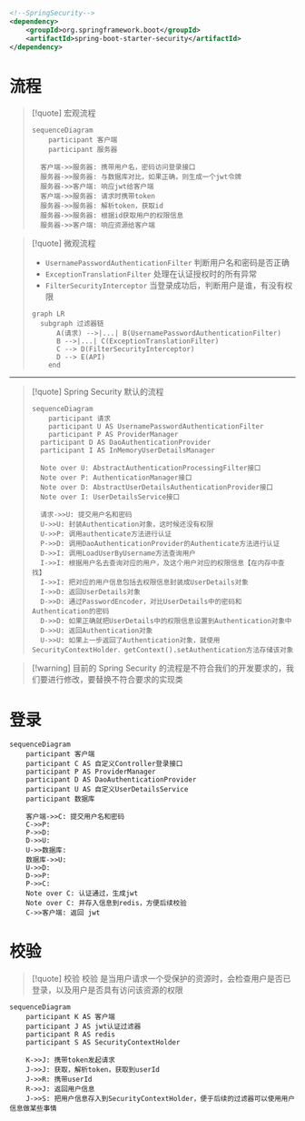 ```xml
<!--SpringSecurity-->  
<dependency>  
    <groupId>org.springframework.boot</groupId>  
    <artifactId>spring-boot-starter-security</artifactId>  
</dependency>
```

# 流程
>[!quote] 宏观流程
>
> ```mermaid
> sequenceDiagram
>     participant 客户端
>     participant 服务器
> 
> 	客户端->>服务器: 携带用户名，密码访问登录接口
> 	服务器->>服务器: 与数据库对比，如果正确，则生成一个jwt令牌
> 	服务器->>客户端: 响应jwt给客户端
> 	客户端->>服务器: 请求时携带token
> 	服务器->>服务器: 解析token，获取id
> 	服务器->>服务器: 根据id获取用户的权限信息
> 	服务器->>客户端: 响应资源给客户端
> ```

>[!quote] 微观流程
> - `UsernamePasswordAuthenticationFilter` 判断用户名和密码是否正确
> - `ExceptionTranslationFilter` 处理在认证授权时的所有异常
> - `FilterSecurityInterceptor` 当登录成功后，判断用户是谁，有没有权限
> 
> ```mermaid
> graph LR
> 	subgraph 过滤器链
> 	    A(请求) -->|...| B(UsernamePasswordAuthenticationFilter)
> 	    B -->|...| C(ExceptionTranslationFilter)
> 	    C --> D(FilterSecurityInterceptor)
> 	    D --> E(API)
>     end
> ```

---

>[!quote] Spring Security 默认的流程
> ```mermaid
> sequenceDiagram
>     participant 请求
>     participant U AS UsernamePasswordAuthenticationFilter
>     participant P AS ProviderManager
> 	participant D AS DaoAuthenticationProvider
> 	participant I AS InMemoryUserDetailsManager
> 
> 	Note over U: AbstractAuthenticationProcessingFilter接口
> 	Note over P: AuthenticationManager接口
> 	Note over D: AbstractUserDetailsAuthenticationProvider接口
> 	Note over I: UserDetailsService接口
> 
> 	请求->>U: 提交用户名和密码
> 	U->>U: 封装Authentication对象，这时候还没有权限
> 	U->>P: 调用authenticate方法进行认证
> 	P->>D: 调用DaoAuthenticationProvider的Authenticate方法进行认证
> 	D->>I: 调用LoadUserByUsername方法查询用户
> 	I->>I: 根据用户名去查询对应的用户，及这个用户对应的权限信息【在内存中查找】
> 	I->>I: 把对应的用户信息包括去权限信息封装成UserDetails对象
> 	I->>D: 返回UserDetails对象
> 	D->>D: 通过PasswordEncoder，对比UserDetails中的密码和Authentication的密码
> 	D->>D: 如果正确就把UserDetails中的权限信息设置到Authentication对象中
> 	D->>U: 返回Authentication对象
> 	U->>U: 如果上一步返回了Authentication对象，就使用SecurityContextHolder．getContext().setAuthentication方法存储该对象
> ```

>[!warning] 目前的 Spring Security 的流程是不符合我们的开发要求的，我们要进行修改，要替换不符合要求的实现类

# 登录
```mermaid
sequenceDiagram
    participant 客户端
    participant C AS 自定义Controller登录接口
    participant P AS ProviderManager
    participant D AS DaoAuthenticationProvider
    participant U AS 自定义UserDetailsService
    participant 数据库

	客户端->>C: 提交用户名和密码
	C->>P: 
	P->>D: 
	D->>U: 
	U->>数据库: 
	数据库->>U: 
	U->>D: 
	D->>P: 
    P->>C: 
    Note over C: 认证通过，生成jwt
    Note over C: 并存入信息到redis，方便后续校验
    C->>客户端: 返回 jwt
```






# 校验
>[!quote] 校验
>校验 是当用户请求一个受保护的资源时，会检查用户是否已登录，以及用户是否具有访问该资源的权限

```mermaid
sequenceDiagram
	participant K AS 客户端
	participant J AS jwt认证过滤器
	participant R AS redis
	participant S AS SecurityContextHolder

	K->>J: 携带token发起请求
	J->>J: 获取，解析token，获取到userId
	J->>R: 携带userId
	R->>J: 返回用户信息
	J->>S: 把用户信息存入到SecurityContextHolder，便于后续的过滤器可以使用用户信息做某些事情
```






























